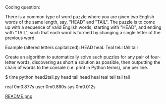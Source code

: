 Coding question:
 
There is a common type of word puzzle where you are given two English words of the same length, say, "HEAD" and "TAIL". The puzzle is to come up with a sequence of valid English words, starting with "HEAD", and ending with "TAIL", such that each word is formed by changing a single letter of the previous word.
 
Example (altered letters capitalized):
    HEAD
    heaL
    Teal
    teLl
    tAll
    taIl
 
Create an algorithm to automatically solve such puzzles for any pair of four-letter words, discovering as short a solution as possible, then outputting the chain of words to the console (i.e. print in Python terms), one per line.



$ time python head2tail.py head tail
head
heal
teal
tell
tall
tail

real    0m0.877s
user    0m0.860s
sys     0m0.012s

<a href='https://github.com/mseremak/jquery/blob/master/GoogleChromeExt-MeczykiAdBlock/README.png'>README.png</a>

